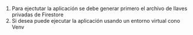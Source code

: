 1. Para ejectutar la aplicación se debe generar primero el archivo de llaves privadas de Firestore
2. Si desea puede ejecutar la aplicación usando un entorno virtual cono Venv

